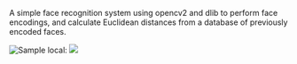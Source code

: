 A simple face recognition system using opencv2 and dlib to perform face encodings, and calculate Euclidean distances from a database of previously encoded faces.

![Sample](http://proger.io/certificates/face_recognition.gif)
local:
![](face_recognition.gif)





